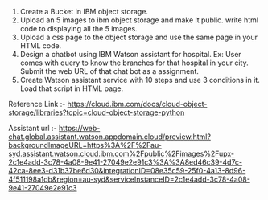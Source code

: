 1. Create a Bucket in IBM object storage.<br>
2. Upload an 5 images to ibm object storage and make it public. write html code to displaying all the 5 images.<br>
3. Upload a css page to the object storage and use the same page in your HTML code.<br>
4. Design a chatbot using IBM Watson assistant for hospital. Ex: User comes with query to know the branches for that hospital in your city. Submit the web URL of that chat bot as a assignment.<br>
5. Create Watson assistant service with 10 steps and use 3 conditions in it. Load that script in HTML page.


Reference Link :- https://cloud.ibm.com/docs/cloud-object-storage/libraries?topic=cloud-object-storage-python


Assistant url :- https://web-chat.global.assistant.watson.appdomain.cloud/preview.html?backgroundImageURL=https%3A%2F%2Fau-syd.assistant.watson.cloud.ibm.com%2Fpublic%2Fimages%2Fupx-2c1e4add-3c78-4a08-9e41-27049e2e91c3%3A%3A8ed46c39-4d7c-42ca-8ee3-d31b37be6d30&integrationID=08e35c59-25f0-4a13-8d96-4f511198a1db&region=au-syd&serviceInstanceID=2c1e4add-3c78-4a08-9e41-27049e2e91c3